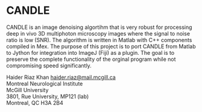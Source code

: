 CANDLE
======

CANDLE is an image denoising algortihm that is very robust for processing deep in vivo 3D multiphoton microscopy images where the signal to noise ratio is low (SNR). The algorithm is written in Matlab with C++ components compiled in Mex. The purpose of this project is to port CANDLE from Matlab to Jython for integration into ImageJ (Fiji) as a plugin. The goal is to preserve the complete functionality of the orginal program while not compromising speed significantly.  

Haider Riaz Khan 
haider.riaz@mail.mcgill.ca  
Montreal Neurological Institute  
McGill University  
3801, Rue University, MP121 (lab)  
Montreal, QC H3A 2B4
